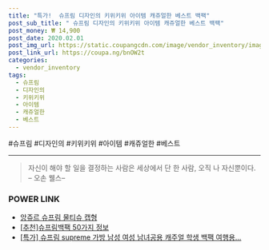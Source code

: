 ```yaml
--- 
title: "특가!  슈프림 디자인의 키위키위 아이템 캐쥬얼한 베스트 백팩" 
post_sub_title: " 슈프림 디자인의 키위키위 아이템 캐쥬얼한 베스트 백팩" 
post_money: ₩ 14,900 
post_date: 2020.02.01 
post_img_url: https://static.coupangcdn.com/image/vendor_inventory/images/2018/06/01/15/9/85fa937f-7c38-4ab3-8a71-07c5020fecf2.jpg 
post_link_url: https://coupa.ng/bnOW2t 
categories: 
  - vendor_inventory 
tags: 
  - 슈프림 
  - 디자인의 
  - 키위키위 
  - 아이템 
  - 캐쥬얼한 
  - 베스트 
--- 
```

  #슈프림 #디자인의 #키위키위 #아이템 #캐쥬얼한 #베스트 
<hr> 

> 자신이 해야 할 일을 결정하는 사람은 세상에서 단 한 사람, 오직 나 자신뿐이다. – 오손 웰스–  


### POWER LINK

* <a href="https://blog.naver.com/sakai111/221780228186" target="_blank">앙쥬르 슈프림 물티슈 캡형</a>
* <a href="https://blog.naver.com/fasyy4321/221792425787" target="_blank">[추천]슈프림백팩 50가지 정보</a>
* <a href="https://blog.naver.com/an0733/221792566806" target="_blank">[특가] 슈프림 supreme 가방 남성 여성 남녀공용 캐주얼 학생 백팩 여행용...</a>
